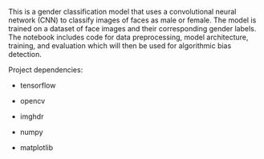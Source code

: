 This is a gender classification model that uses a convolutional neural network (CNN) to classify images of faces as male or female. The model is trained on a dataset of face images and their corresponding gender labels. The notebook includes code for data preprocessing, model architecture, training, and evaluation which will then be used for algorithmic bias detection.

Project dependencies:

* tensorflow
* opencv

* imghdr
* numpy

* matplotlib
